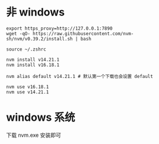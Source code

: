 # 非 windows

```
export https_proxy=http://127.0.0.1:7890
wget -qO- https://raw.githubusercontent.com/nvm-sh/nvm/v0.39.2/install.sh | bash

source ~/.zshrc

nvm install v14.21.1
nvm install v16.18.1

nvm alias default v14.21.1 # 默认第一个下载也会设置 default

nvm use v16.18.1
nvm use v14.21.1
```

# windows 系统

下载 nvm.exe 安装即可

